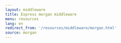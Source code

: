 ```yaml
---
layout: middleware
title: Express morgan middleware
menu: resources
lang: en
redirect_from: '/resources/middleware/morgan.html'
source: morgan
---
```

